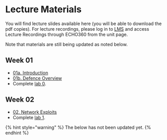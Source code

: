 # Lecture Materials

You will find lecture slides available here (you will be able to download the pdf copies). For lecture recordings, please log in to [LMS](https://lms.uwa.edu.au/) and access Lecture Recordings through ECHO360 from the unit page.

Note that materials are still being updated as noted below.





## Week 01

* [01a. Introduction](https://github.com/uwacyber/cits2006/raw/2024S1/cits2006-lectures/01a.Introduction.pdf)
* [01b. Defence Overview](https://github.com/uwacyber/cits2006/raw/2024S1/cits2006-lectures/01b.Defence_overview.pdf)
* Complete [lab 0](../cits2006-labs/lab-0-setup.md).


## Week 02

* [02. Network Exploits](https://github.com/uwacyber/cits2006/raw/2024S1/cits2006-lectures/02.Cryptography.pdf)
* Complete [lab 1](../cits2006-labs/lab-1-hashing-and-blockchain.md).


{% hint style="warning" %}
The below has not been updated yet.
{% endhint %}
<!-- 
## Week 03

* [03. More Malware](https://github.com/uwacyber/cits2006/raw/2023S2/cits2006-lectures/03.More\_malware\_vertical.pdf)
* Complete [lab 2](../cits2006-labs/lab-2-malware.md).

## Week 04

* [04. Software Security](https://github.com/uwacyber/cits2006/raw/2023S2/cits2006-lectures/04.Software\_security\_vertical.pdf)
* Lab Quiz 1 this week (20%).
* No new lab this week.

## Week 05

* [05. Reverse Engineering](https://github.com/uwacyber/cits2006/raw/2023S2/cits2006-lectures/05.Reverse\_engineering\_vertical.pdf)
* Complete [lab 3](../cits2006-labs/lab-3-reverse-engineering.md).

## Week 06

* [06. Linux Privilege Escalation](https://github.com/uwacyber/cits2006/raw/2023S2/cits2006-lectures/06.Local\_Privilege\_Escalation\_Linux.pdf)
* Complete [lab 4](../cits2006-labs/lab-4-privilege-escalation.md).

## Week 07

* [07. Command and Control](https://github.com/uwacyber/cits2006/raw/2023S2/cits2006-lectures/07.c2_vertical.pdf)
* Lab Quiz 2 this week (20%).
* No new lab this week.

## Week 08

* [08. Web Security](https://github.com/uwacyber/cits2006/raw/2023S2/cits2006-lectures/08.Web_Security_vertical.pdf)
* Complete [lab 5](../cits2006-labs/lab-5-web-security.md).
* Project release this week (40%).
  * group formation.

## Week 09 (King's Bday)

* No new lecture.
* No lab scheduled on the public holiday.
* Complete [lab 6](../cits2006-labs/lab-6-active-directory.md).
* Project task 1 due Friday 5pm.

## Week 10

* [10. Active Directory](https://github.com/uwacyber/cits2006/raw/2023S2/cits2006-lectures/10.Active_Directory_vertical.pdf)
* Project task 2 (demo/live session in scheduled labs).

## Week 11

* [11. Defence Techniques](https://github.com/uwacyber/cits2006/raw/2023S2/cits2006-lectures/11.Defence_Techniques_vertical.pdf)
* Lab Quiz 3 this week (20%).
* Project task 3 due Friday 5pm.







## Week 12

* 12\. Guest Lecture and/or Unit Review (TBC)
* Project task 4 (demo/live session in scheduled labs). -->
